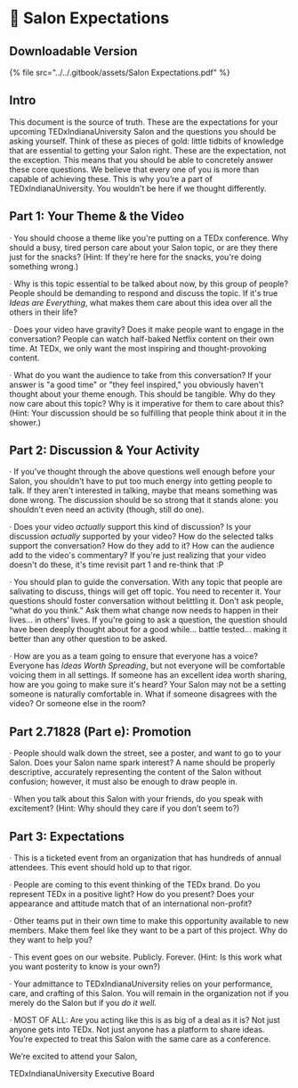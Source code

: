 # 🐣 Salon Expectations

## Downloadable Version

{% file src="../../.gitbook/assets/Salon Expectations.pdf" %}

## Intro

This document is the source of truth. These are the expectations for your upcoming TEDxIndianaUniversity Salon and the questions you should be asking yourself. Think of these as pieces of gold: little tidbits of knowledge that are essential to getting your Salon right. These are the expectation, not the exception. This means that you should be able to concretely answer these core questions. We believe that every one of you is more than capable of achieving these. This is why you’re a part of TEDxIndianaUniversity. You wouldn't be here if we thought differently.

&#x20;

## Part 1: Your Theme & the Video

·      You should choose a theme like you're putting on a TEDx conference. Why should a busy, tired person care about your Salon topic, or are they there just for the snacks? (Hint: If they're here for the snacks, you're doing something wrong.)

·      Why is this topic essential to be talked about now, by this group of people? People should be demanding to respond and discuss the topic. If it's true _Ideas are Everything_, what makes them care about this idea over all the others in their life?

·      Does your video have gravity? Does it make people want to engage in the conversation? People can watch half-baked Netflix content on their own time. At TEDx, we only want the most inspiring and thought-provoking content.

·      What do you want the audience to take from this conversation? If your answer is "a good time" or "they feel inspired," you obviously haven't thought about your theme enough. This should be tangible. Why do they now care about this topic? Why is it imperative for them to care about this? (Hint: Your discussion should be so fulfilling that people think about it in the shower.)

&#x20;

## Part 2: Discussion & Your Activity

·      If you've thought through the above questions well enough before your Salon, you shouldn't have to put too much energy into getting people to talk. If they aren't interested in talking, maybe that means something was done wrong. The discussion should be so strong that it stands alone: you shouldn't even need an activity (though, still do one).

·      Does your video _actually_ support this kind of discussion? Is your discussion _actually_ supported by your video? How do the selected talks support the conversation? How do they add to it? How can the audience add to the video's commentary? If you're just realizing that your video doesn't do these, it's time revisit part 1 and re-think that :P

·      You should plan to guide the conversation. With any topic that people are salivating to discuss, things will get off topic. You need to recenter it. Your questions should foster conversation without belittling it. Don't ask people, “what do you think.” Ask them what change now needs to happen in their lives… in others’ lives. If you're going to ask a question, the question should have been deeply thought about for a good while... battle tested... making it better than any other question to be asked.

·      How are you as a team going to ensure that everyone has a voice? Everyone has _Ideas Worth Spreading_, but not everyone will be comfortable voicing them in all settings. If someone has an excellent idea worth sharing, how are you going to make sure it's heard? Your Salon may not be a setting someone is naturally comfortable in. What if someone disagrees with the video? Or someone else in the room?

&#x20;

&#x20;

## Part 2.71828 (Part e): Promotion

·      People should walk down the street, see a poster, and want to go to your Salon. Does your Salon name spark interest? A name should be properly descriptive, accurately representing the content of the Salon without confusion; however, it must also be enough to draw people in.

·      When you talk about this Salon with your friends, do you speak with excitement? (Hint: Why should they care if you don’t seem to?)

&#x20;

## Part 3: Expectations

·      This is a ticketed event from an organization that has hundreds of annual attendees. This event should hold up to that rigor.

·      People are coming to this event thinking of the TEDx brand. Do you represent TEDx in a positive light? How do you present? Does your appearance and attitude match that of an international non-profit?

·      Other teams put in their own time to make this opportunity available to new members. Make them feel like they want to be a part of this project. Why do they want to help you?

·      This event goes on our website. Publicly. Forever. (Hint: Is this work what you want posterity to know is your own?)

·      Your admittance to TEDxIndianaUniversity relies on your performance, care, and crafting of this Salon. You will remain in the organization not if you merely do the Salon but if you _do it well._

·      MOST OF ALL: Are you acting like this is as big of a deal as it is? Not just anyone gets into TEDx. Not just anyone has a platform to share ideas. You’re expected to treat this Salon with the same care as a conference.

&#x20;

We’re excited to attend your Salon,

TEDxIndianaUniversity Executive Board
